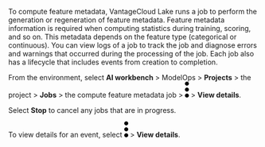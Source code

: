 To compute feature metadata, VantageCloud Lake runs a job to perform the generation or regeneration of feature metadata. Feature metadata information is required when computing statistics during training, scoring, and so on. This metadata depends on the feature type (categorical or continuous). You can view logs of a job to track the job and diagnose errors and warnings that occurred during the processing of the job. Each job also has a lifecycle that includes events from creation to completion.

From the environment, select **AI workbench** > ModelOps > **Projects** > the project > **Jobs** > the compute feature metadata job > ![kebab menu](Images/zsz1597101912145.svg) > **View details**.

Select **Stop** to cancel any jobs that are in progress.

To view details for an event, select ![kebab menu](Images/zsz1597101912145.svg) > **View details**.

